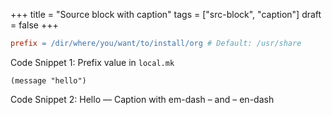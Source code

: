 +++
title = "Source block with caption"
tags = ["src-block", "caption"]
draft = false
+++

```makefile
prefix = /dir/where/you/want/to/install/org # Default: /usr/share
```

<div class="src-block-caption">
  <span class="src-block-number">Code Snippet 1:</span>
  Prefix value in <code>local.mk</code>
</div>

```emacs-lisp
(message "hello")
```

<div class="src-block-caption">
  <span class="src-block-number">Code Snippet 2:</span>
  Hello &#x2014; Caption with em-dash &#x2013; and &#x2013; en-dash
</div>

